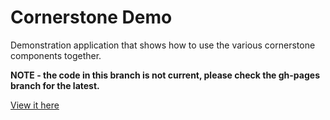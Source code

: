 Cornerstone Demo
================

Demonstration application that shows how to use the various cornerstone components together.  

**NOTE - the code in this branch is not current, please check the gh-pages branch for the latest.**

[View it here](http://chafey.github.io/cornerstoneDemo/)



 
